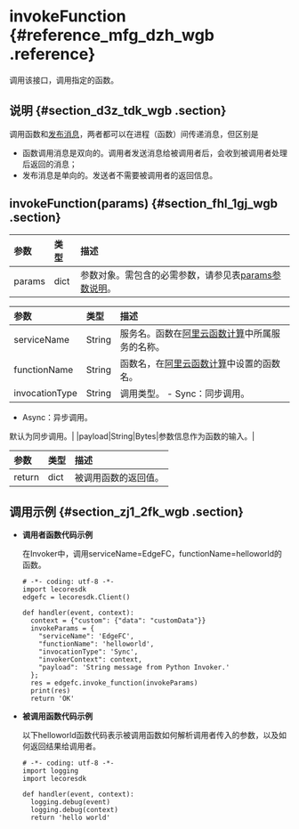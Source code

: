 # invokeFunction {#reference_mfg_dzh_wgb .reference}

调用该接口，调用指定的函数。

## 说明 {#section_d3z_tdk_wgb .section}

调用函数和[发布消息](cn.zh-CN/边缘端SDK/函数计算SDK/Python/publish.md#)，两者都可以在进程（函数）间传递消息，但区别是

-   函数调用消息是双向的。调用者发送消息给被调用者后，会收到被调用者处理后返回的消息；
-   发布消息是单向的。发送者不需要被调用者的返回信息。

## invokeFunction\(params\) {#section_fhl_1gj_wgb .section}

|参数|类型|描述|
|:-|:-|:-|
|params|dict|参数对象。需包含的必需参数，请参见表[params参数说明](#)。|

|参数|类型|描述|
|:-|:-|:-|
|serviceName|String|服务名。函数在[阿里云函数计算](https://www.aliyun.com/product/fc)中所属服务的名称。|
|functionName|String|函数名，在[阿里云函数计算](https://www.aliyun.com/product/fc)中设置的函数名。|
|invocationType|String|调用类型。 -   Sync：同步调用。
-   Async：异步调用。

 默认为同步调用。|
|payload|String|Bytes|参数信息作为函数的输入。|

|参数|类型|描述|
|:-|:-|:-|
|return|dict|被调用函数的返回值。|

## 调用示例 {#section_zj1_2fk_wgb .section}

-   **调用者函数代码示例**

    在Invoker中，调用serviceName=EdgeFC，functionName=helloworld的函数。

    ```
    # -*- coding: utf-8 -*-
    import lecoresdk
    edgefc = lecoresdk.Client()
    
    def handler(event, context):
      context = {"custom": {"data": "customData"}}
      invokeParams = {
        "serviceName": 'EdgeFC',
        "functionName": 'helloworld',
        "invocationType": 'Sync',
        "invokerContext": context,
        "payload": 'String message from Python Invoker.'
      };
      res = edgefc.invoke_function(invokeParams)
      print(res)
      return 'OK'
    ```

-   **被调用函数代码示例**

    以下helloworld函数代码表示被调用函数如何解析调用者传入的参数，以及如何返回结果给调用者。

    ```
    # -*- coding: utf-8 -*-
    import logging
    import lecoresdk
    
    def handler(event, context):
      logging.debug(event)
      logging.debug(context)
      return 'hello world'
    ```


